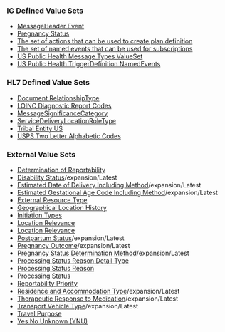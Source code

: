 ### IG Defined Value Sets

* [MessageHeader Event](http://hl7.org/fhir/us/ecr/ValueSet/valueset-ecr-messageheader-event)
* [Pregnancy Status](http://hl7.org/fhir/us/ecr/ValueSet/us-ph-pregnancy-status)
* [The set of actions that can be used to create plan definition](http://hl7.org/fhir/us/ecr/ValueSet/us-ph-plandefinition-action)
* [The set of named events that can be used for subscriptions](http://hl7.org/fhir/us/ecr/ValueSet/us-ph-triggerdefinition-namedevent)
* [US Public Health Message Types ValueSet](http://hl7.org/fhir/us/ecr/ValueSet/us-ph-message-types-valueset)
* [US Public Health TriggerDefinition NamedEvents](http://hl7.org/fhir/us/ecr/ValueSet/us-ph-triggerdefinition-namedevent)

### HL7 Defined Value Sets

* [Document RelationshipType](http://hl7.org/fhir/ValueSet/document-relationship-type|4.0.1)
* [LOINC Diagnostic Report Codes](http://hl7.org/fhir/ValueSet/report-codes)
* [MessageSignificanceCategory](http://hl7.org/fhir/ValueSet/message-significance-category)
* [ServiceDeliveryLocationRoleType](http://terminology.hl7.org/ValueSet/v3-ServiceDeliveryLocationRoleType)
* [Tribal Entity US](http://terminology.hl7.org/ValueSet/v3-TribalEntityUS)
* [USPS Two Letter Alphabetic Codes](http://hl7.org/fhir/us/core/ValueSet/us-core-usps-state)

### External Value Sets

* [Determination of Reportability](https://phinvads.cdc.gov/vads/ViewValueSet.action?oid=2.16.840.1.113883.10.20.15.2.5.3)
* [Disability Status](https://vsac.nlm.nih.gov/valueset/2.16.840.1.113762.1.4.1099.49)/expansion/Latest
* [Estimated Date of Delivery Including Method](https://vsac.nlm.nih.gov/valueset/2.16.840.1.113883.11.20.9.81)/expansion/Latest
* [Estimated Gestational Age Code Including Method](https://vsac.nlm.nih.gov/valueset/2.16.840.1.113883.11.20.9.82)/expansion/Latest
* [External Resource Type](https://phinvads.cdc.gov/vads/ViewValueSet.action?oid=2.16.840.1.113883.10.20.15.2.5.4)
* [Geographical Location History](https://phinvads.cdc.gov/vads/ViewValueSet.action?oid=2.16.840.1.114222.4.11.3201)
* [Initiation Types](https://phinvads.cdc.gov/vads/ViewValueSet.action?oid=2.16.840.1.113883.10.20.15.2.5.11)
* [Location Relevance](https://phinvads.cdc.gov/vads/ViewValueSet.action?oid=2.16.840.1.113883.10.20.15.2.5.6)
* [Location Relevance](https://phinvads.cdc.gov/vads/ViewValueSet.action?oid=2.16.840.1.113883.10.20.15.2.5.6)
* [Postpartum Status](https://vsac.nlm.nih.gov/valueset/2.16.840.1.113883.11.20.9.87)/expansion/Latest
* [Pregnancy Outcome](https://vsac.nlm.nih.gov/valueset/2.16.840.1.113883.11.20.9.86)/expansion/Latest
* [Pregnancy Status Determination Method](https://vsac.nlm.nih.gov/valueset/2.16.840.1.113883.11.20.9.80)/expansion/Latest
* [Processing Status Reason Detail Type](https://phinvads.cdc.gov/vads/ViewValueSet.action?oid=2.16.840.1.113883.10.20.15.2.5.10)
* [Processing Status Reason](https://phinvads.cdc.gov/vads/ViewValueSet.action?oid=2.16.840.1.113883.10.20.15.2.5.7)
* [Processing Status](https://phinvads.cdc.gov/vads/ViewValueSet.action?oid=2.16.840.1.113883.10.20.15.2.5.8)
* [Reportability Priority](https://phinvads.cdc.gov/vads/ViewValueSet.action?oid=2.16.840.1.113883.10.20.15.2.5.5)
* [Residence and Accommodation Type](https://vsac.nlm.nih.gov/valueset/2.16.840.1.113883.11.20.9.49)/expansion/Latest
* [Therapeutic Response to Medication](https://vsac.nlm.nih.gov/valueset/2.16.840.1.113883.10.20.15.2.5.12)/expansion/Latest
* [Transport Vehicle Type](https://vsac.nlm.nih.gov/valueset/2.16.840.1.113762.1.4.1099.50)/expansion/Latest
* [Travel Purpose](https://phinvads.cdc.gov/vads/ViewValueSet.action?oid=2.16.840.1.114222.4.11.8064)
* [Yes No Unknown (YNU)](https://phinvads.cdc.gov/vads/ViewValueSet.action?oid=2.16.840.1.114222.4.11.888)